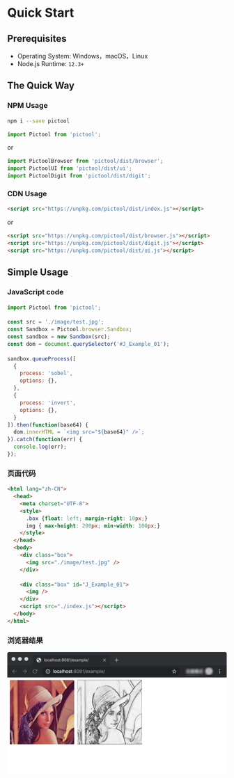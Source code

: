 # Quick Start


## Prerequisites

- Operating System: Windows，macOS，Linux
- Node.js Runtime: `12.3+`


## The Quick Way

### NPM Usage

```sh
npm i --save pictool
```


```js
import Pictool from 'pictool';
```

or

```js
import PictoolBrowser from 'pictool/dist/browser';
import PictoolUI from 'pictool/dist/ui';
import PictoolDigit from 'pictool/dist/digit';
```

### CDN Usage


```html
<script src="https://unpkg.com/pictool/dist/index.js"></script>
```

or

```html
<script src="https://unpkg.com/pictool/dist/browser.js"></script>
<script src="https://unpkg.com/pictool/dist/digit.js"></script>
<script src="https://unpkg.com/pictool/dist/ui.js"></script>
```


## Simple Usage

### JavaScript code

```js
import Pictool from 'pictool';

const src = './image/test.jpg';
const Sandbox = Pictool.browser.Sandbox;
const sandbox = new Sandbox(src);
const dom = document.querySelector('#J_Example_01');

sandbox.queueProcess([
  {
    process: 'sobel',
    options: {},
  },
  {
    process: 'invert',
    options: {},
  }
]).then(function(base64) {
  dom.innerHTML = `<img src="${base64}" />`;
}).catch(function(err) {
  console.log(err);
});
```

### 页面代码

```html
<html lang="zh-CN">
  <head>
    <meta charset="UTF-8">
    <style>
      .box {float: left; margin-right: 10px;}
      img { max-height: 200px; min-width: 100px;}
    </style>
  </head>
  <body>
    <div class="box">
      <img src="./image/test.jpg" />
    </div>

    <div class="box" id="J_Example_01">
      <img />
    </div>
    <script src="./index.js"></script>
  </body>
</html>
```

### 浏览器结果


![result](./../../../assets/image/001.jpg)